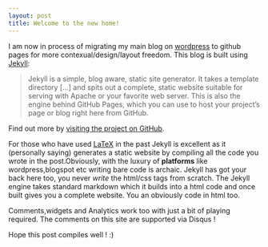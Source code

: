 ```yaml
---
layout: post
title: Welcome to the new home!
---
```

I am now in process of migrating my main blog on [wordpress](http://indiantinker.wordpress.com) to github pages for more contexual/design/layout freedom. This blog is built using [Jekyll](http://jekyllrb.com):

  > Jekyll is a simple, blog aware, static site generator. It takes a template directory [...] and spits out a complete, static website suitable for serving with Apache or your favorite web server. This is also the engine behind GitHub Pages, which you can use to host your project’s page or blog right here from GitHub.

Find out more by [visiting the project on GitHub](https://github.com/mojombo/jekyll).

For those who have used [LaTeX](http://www.latex-project.org/) in the past Jekyll is excellent as it (personally saying) generates a static website by compiling all the code you wrote in the post.Obviously, with the luxury of **platforms** like wordpress,blogspot etc writing bare code is archaic. Jekyll has got your back here too, you never *write* the html/css tags from scratch. The Jekyll engine takes standard markdown which it builds into a html code and once built gives you a complete website. You an obviously code in html too.

Comments,widgets and Analytics work too with just a bit of playing required.
The comments on this site are supported via Disqus !

Hope this post compiles well ! :)

